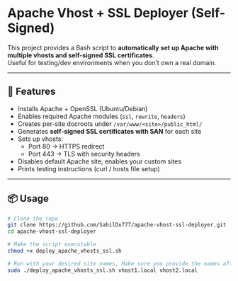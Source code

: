 # Apache Vhost + SSL Deployer (Self-Signed)

This project provides a Bash script to **automatically set up Apache with multiple vhosts and self-signed SSL certificates**.  
Useful for testing/dev environments when you don’t own a real domain.

---

## 🚀 Features
- Installs Apache + OpenSSL (Ubuntu/Debian)
- Enables required Apache modules (`ssl`, `rewrite`, `headers`)
- Creates per-site docroots under `/var/www/<site>/public_html/`
- Generates **self-signed SSL certificates with SAN** for each site
- Sets up vhosts:
  - Port 80 → HTTPS redirect
  - Port 443 → TLS with security headers
- Disables default Apache site, enables your custom sites
- Prints testing instructions (curl / hosts file setup)

---

## 📦 Usage

```bash
# Clone the repo
git clone https://github.com/SahilDx777/apache-vhost-ssl-deployer.git
cd apache-vhost-ssl-deployer

# Make the script executable
chmod +x deploy_apache_vhosts_ssl.sh

# Run with your desired site names, Make sure you provide the names after you select the script!
sudo ./deploy_apache_vhosts_ssl.sh vhost1.local vhost2.local

